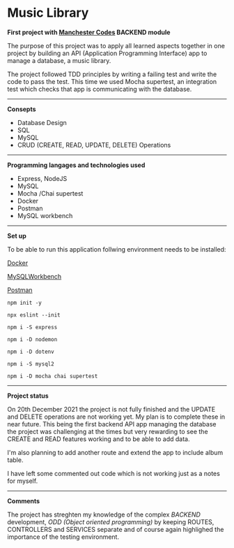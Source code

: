 # Music Library

**First project with [Manchester Codes](https://www.manchestercodes.com/) BACKEND module**

The purpose of this project was to apply all learned aspects together in one project by building an API (Application Programming Interface) app to manage a database, a music library.

The project followed TDD principles by writing a failing test and write the code to pass the test. This time we used Mocha supertest, an integration test which checks that app is communicating with the database.

---

**Consepts**

- Database Design
- SQL
- MySQL
- CRUD (CREATE, READ, UPDATE, DELETE) Operations

---

**Programming langages and technologies used**

- Express, NodeJS
- MySQL
- Mocha /Chai supertest
- Docker
- Postman
- MySQL workbench

---

**Set up**

To be able to run this application follwing environment needs to be installed:

[Docker](https://docs.docker.com/get-docker/)

[MySQLWorkbench](https://www.mysql.com/products/workbench/)

[Postman](https://www.postman.com/)

```
npm init -y
```

```
npx eslint --init
```

```
npm i -S express
```

```
npm i -D nodemon
```

```
npm i -D dotenv
```

```
npm i -S mysql2
```

```
npm i -D mocha chai supertest
```

---

**Project status**

On 20th December 2021 the project is not fully finished and the UPDATE and DELETE operations are not working yet. My plan is to complete these in near future. This being the first backend API app managing the database the project was challenging at the times but very rewarding to see the CREATE and READ features working and to be able to add data.

I'm also planning to add another route and extend the app to include album table.

I have left some commented out code which is not working just as a notes for myself.

---

**Comments**

The project has streghten my knowledge of the complex _BACKEND_ development, _ODD (Object oriented programming)_ by keeping ROUTES, CONTROLLERS and SERVICES separate and of course again highlighed the importance of the testing environment.
